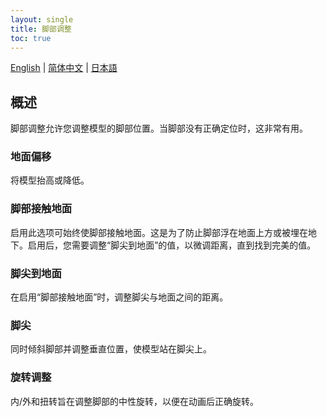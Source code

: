 ```yaml
---
layout: single
title: 脚部调整
toc: true
---
```


[English](/dancexr/features/feet_adjustments) | [简体中文](/zh/dancexr/features/feet_adjustments) | [日本語](/jp/dancexr/features/feet_adjustments)

## 概述
脚部调整允许您调整模型的脚部位置。当脚部没有正确定位时，这非常有用。

### 地面偏移
将模型抬高或降低。

### 脚部接触地面
启用此选项可始终使脚部接触地面。这是为了防止脚部浮在地面上方或被埋在地下。启用后，您需要调整“脚尖到地面”的值，以微调距离，直到找到完美的值。

### 脚尖到地面
在启用“脚部接触地面”时，调整脚尖与地面之间的距离。

### 脚尖
同时倾斜脚部并调整垂直位置，使模型站在脚尖上。

### 旋转调整
内/外和扭转旨在调整脚部的中性旋转，以便在动画后正确旋转。
